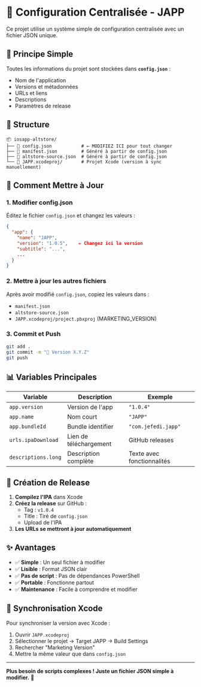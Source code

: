 # 📝 Configuration Centralisée - JAPP

Ce projet utilise un système simple de configuration centralisée avec un fichier JSON unique.

## 🎯 Principe Simple

Toutes les informations du projet sont stockées dans **`config.json`** :
- Nom de l'application
- Versions et métadonnées  
- URLs et liens
- Descriptions
- Paramètres de release

## 📁 Structure

```
📦 iosapp-altstore/
├── 🔧 config.json           # ← MODIFIEZ ICI pour tout changer
├── 📄 manifest.json         # Généré à partir de config.json
├── 📄 altstore-source.json  # Généré à partir de config.json  
└── 📱 JAPP.xcodeproj/       # Projet Xcode (version à sync manuellement)
```

## 🔄 Comment Mettre à Jour

### 1. Modifier config.json

Éditez le fichier `config.json` et changez les valeurs :

```json
{
  "app": {
    "name": "JAPP",
    "version": "1.0.5",    ← Changez ici la version
    "subtitle": "...",
    ...
  }
}
```

### 2. Mettre à jour les autres fichiers

Après avoir modifié `config.json`, copiez les valeurs dans :

- `manifest.json` 
- `altstore-source.json`
- `JAPP.xcodeproj/project.pbxproj` (MARKETING_VERSION)

### 3. Commit et Push

```bash
git add .
git commit -m "🔖 Version X.Y.Z"  
git push
```

## 📊 Variables Principales

| Variable | Description | Exemple |
|----------|-------------|---------|
| `app.version` | Version de l'app | `"1.0.4"` |
| `app.name` | Nom court | `"JAPP"` |
| `app.bundleId` | Bundle identifier | `"com.jefedi.japp"` |
| `urls.ipaDownload` | Lien de téléchargement | GitHub releases |
| `descriptions.long` | Description complète | Texte avec fonctionnalités |

## 🚀 Création de Release

1. **Compilez l'IPA** dans Xcode
2. **Créez la release** sur GitHub :
   - Tag : `v1.0.4`
   - Title : Tiré de `config.json`
   - Upload de l'IPA
3. **Les URLs se mettront à jour automatiquement**

## ✨ Avantages

- ✅ **Simple** : Un seul fichier à modifier
- ✅ **Lisible** : Format JSON clair  
- ✅ **Pas de script** : Pas de dépendances PowerShell
- ✅ **Portable** : Fonctionne partout
- ✅ **Maintenance** : Facile à comprendre et modifier

## 🔧 Synchronisation Xcode

Pour synchroniser la version avec Xcode :

1. Ouvrir `JAPP.xcodeproj`
2. Sélectionner le projet → Target JAPP → Build Settings
3. Rechercher "Marketing Version" 
4. Mettre la même valeur que dans `config.json`

---

**Plus besoin de scripts complexes ! Juste un fichier JSON simple à modifier.** 🎉